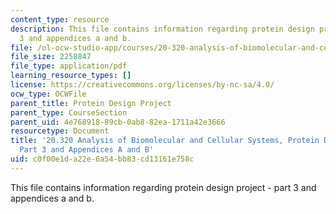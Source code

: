 ```yaml
---
content_type: resource
description: This file contains information regarding protein design project - part
  3 and appendices a and b.
file: /ol-ocw-studio-app/courses/20-320-analysis-of-biomolecular-and-cellular-systems-fall-2012/c0f00e1da22e6a54bb83cd13161e758c_MIT20_320F12_Pr_De_Pro_Pa3.pdf
file_size: 2258847
file_type: application/pdf
learning_resource_types: []
license: https://creativecommons.org/licenses/by-nc-sa/4.0/
ocw_type: OCWFile
parent_title: Protein Design Project
parent_type: CourseSection
parent_uid: 4e768918-89cb-0ab8-82ea-1711a42e3666
resourcetype: Document
title: '20.320 Analysis of Biomolecular and Cellular Systems, Protein Design Project:
  Part 3 and Appendices A and B'
uid: c0f00e1d-a22e-6a54-bb83-cd13161e758c
---
```

This file contains information regarding protein design project - part 3 and appendices a and b.